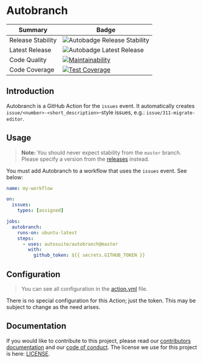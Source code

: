 # Autobranch

| Summary           | Badge                                              |
| ----------------- | -------------------------------------------------- |
| Release Stability | ![Autobadge Release Stability][release-stability] |
| Latest Release    | ![Autobadge Latest Release][latest-release]       |
| Code Quality      | [![Maintainability][quality-image]][quality-link]  |
| Code Coverage     | [![Test Coverage][coverage-image]][coverage-link]  |

[release-stability]: https://img.shields.io/static/v1?label=latest&message=0.0.0&color=purple
[latest-release]: https://img.shields.io/static/v1?label=stability&message=unusable&color=red
[quality-image]: https://api.codeclimate.com/v1/badges/74ffb9e627a105dd7a43/maintainability
[quality-link]: https://codeclimate.com/github/autosuite/autobranch/maintainability
[coverage-image]: https://api.codeclimate.com/v1/badges/74ffb9e627a105dd7a43/test_coverage
[coverage-link]: https://codeclimate.com/github/autosuite/autobranch/test_coverage

## Introduction

Autobranch is a GitHub Action for the `issues` event. It automatically creates
`issue/<number>-<short_description>`-style issues, e.g.: `issue/311-migrate-editor`.

## Usage

> **Note:** You should never expect stability from the `master` branch. Please specify a version from the
> [releases](https://github.com/autosuite/autobranch/releases) instead.

You must add Autobranch to a workflow that uses the `issues` event. See below:

```yaml
name: my-workflow

on:
  issues:
    types: [assigned]

jobs:
  autobranch:
    runs-on: ubuntu-latest
    steps:
      - uses: autosuite/autobranch@master
        with:
          github_token: ${{ secrets.GITHUB_TOKEN }}
```

## Configuration

> You can see all configuration in the [action.yml](action.yml) file.

There is no special configuration for this Action; just the token. This may be subject to change as the need arises.

## Documentation

If you would like to contribute to this project, please read our [contributors documentation](CONTRIBUTING.md) and our
[code of conduct](CODE_OF_CONDUCT.md). The license we use for this project is here: [LICENSE](LICENSE).
